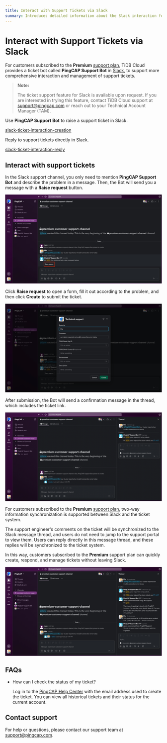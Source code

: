 ```yaml
---
title: Interact with Support Tickets via Slack
summary: Introduces detailed information about the Slack interaction for support tickets.
---
```


# Interact with Support Tickets via Slack

For customers subscribed to the **Premium** [support plan](/tidb-cloud/connected-care-detail.md), TiDB Cloud provides a ticket bot called **PingCAP Support Bot** in [Slack](https://slack.com/), to support more comprehensive interaction and management of support tickets.

> **Note:**
>
> The ticket support feature for Slack is available upon request. If you are interested in trying this feature, contact TiDB Cloud support at <a href="mailto:support@pingcap.com">support@pingcap.com</a> or reach out to your Technical Account Manager (TAM).

Use **PingCAP Support Bot** to raise a support ticket in Slack.

[slack-ticket-interaction-creation](/media/tidb-cloud/connected-slack-ticket-interaction-creation.gif)

Reply to support tickets directly in Slack.

[slack-ticket-interaction-reply](/media/tidb-cloud/connected-slack-ticket-interaction-reply.gif)

## Interact with support tickets

In the Slack support channel, you only need to mention **PingCAP Support Bot** and describe the problem in a message. Then, the Bot will send you a message with a **Raise request** button.

![slack-ticket-interaction-1](/media/tidb-cloud/connected-slack-ticket-interaction-1.png)

Click **Raise request** to open a form, fill it out according to the problem, and then click **Create** to submit the ticket.

![slack-ticket-interaction-2](/media/tidb-cloud/connected-slack-ticket-interaction-2.png)

After submission, the Bot will send a confirmation message in the thread, which includes the ticket link.

![slack-ticket-interaction-3](/media/tidb-cloud/connected-slack-ticket-interaction-3.png)

For customers subscribed to the **Premium** [support plan](/tidb-cloud/connected-care-detail.md), two-way information synchronization is supported between Slack and the ticket system.

The support engineer's comments on the ticket will be synchronized to the Slack message thread, and users do not need to jump to the support portal to view them. Users can reply directly in this message thread, and these replies will be synchronized to the ticket system.

In this way, customers subscribed to the **Premium** support plan can quickly create, respond, and manage tickets without leaving Slack.

![slack-ticket-interaction-4](/media/tidb-cloud/connected-slack-ticket-interaction-4.png)

## FAQs

- How can I check the status of my ticket?

    Log in to the [PingCAP Help Center](https://tidb.support.pingcap.com/servicedesk/customer/user/requests) with the email address used to create the ticket. You can view all historical tickets and their status for the current account.

## Contact support

For help or questions, please contact our support team at <a href="mailto:support@pingcap.com">support@pingcap.com</a>. 
